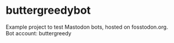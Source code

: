 # buttergreedybot

Example project to test Mastodon bots, hosted on fosstodon.org.  
Bot account: buttergreedy